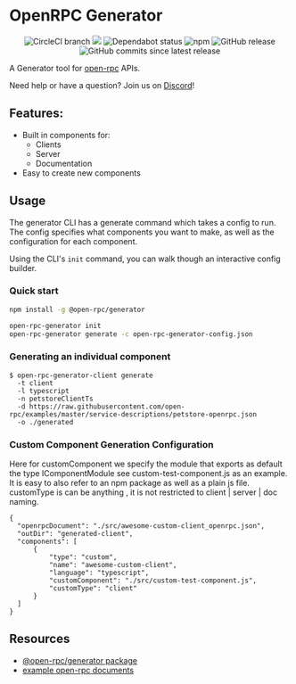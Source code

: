 # OpenRPC Generator

<center>
  <span>
    <img alt="CircleCI branch" src="https://img.shields.io/circleci/project/github/open-rpc/generator/master.svg">
    <img src="https://codecov.io/gh/open-rpc/generator/branch/master/graph/badge.svg" />
    <img alt="Dependabot status" src="https://api.dependabot.com/badges/status?host=github&repo=open-rpc/generator" />
    <img alt="npm" src="https://img.shields.io/npm/dt/@open-rpc/generator.svg" />
    <img alt="GitHub release" src="https://img.shields.io/github/release/open-rpc/generator.svg" />
    <img alt="GitHub commits since latest release" src="https://img.shields.io/github/commits-since/open-rpc/generator/latest.svg" />
  </span>
</center>

A Generator tool for [open-rpc](https://github.com/open-rpc/spec) APIs.

Need help or have a question? Join us on [Discord](https://discord.gg/gREUKuF)!

## Features:

- Built in components for:
  - Clients
  - Server
  - Documentation
- Easy to create new components


## Usage

The generator CLI has a generate command which takes a config to run. The config specifies what components you want to make, as well as the configuration for each component.

Using the CLI's `init` command, you can walk though an interactive config builder.

### Quick start

```sh
npm install -g @open-rpc/generator

open-rpc-generator init
open-rpc-generator generate -c open-rpc-generator-config.json
```

### Generating an individual component

```shell
$ open-rpc-generator-client generate
  -t client
  -l typescript
  -n petstoreClientTs
  -d https://raw.githubusercontent.com/open-rpc/examples/master/service-descriptions/petstore-openrpc.json
  -o ./generated
```
### Custom Component Generation Configuration
Here for customComponent we specify the module that exports as 
default the type IComponentModule see custom-test-component.js as an example. It is easy to also refer to an npm package as well as a plain js file. customType is can be anything , it is not restricted to client | server | doc naming.
```
{
  "openrpcDocument": "./src/awesome-custom-client_openrpc.json",
  "outDir": "generated-client",
  "components": [
      {
          "type": "custom",
          "name": "awesome-custom-client",
          "language": "typescript",
          "customComponent": "./src/custom-test-component.js",
          "customType": "client"
      } 
  ]
}
```
## Resources

- [@open-rpc/generator package](https://www.npmjs.com/package/@open-rpc/generator)
- [example open-rpc documents](https://github.com/open-rpc/examples/tree/master/service-descriptions)
